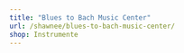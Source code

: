 ```yaml
---
title: "Blues to Bach Music Center"
url: /shawnee/blues-to-bach-music-center/
shop: Instrumente
---
```

